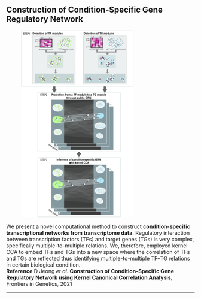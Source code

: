 <h2>Construction of Condition-Specific Gene Regulatory Network</h2>

<figure>
	<img src="../assets/img/project1_workflow.jpg" width=300>
</figure>

We present a novel computational method to construct **condition-specific transcriptional networks from transcriptome data**. Regulatory interaction between transcription factors (TFs) and target genes (TGs) is very complex, specifically multiple-to-multiple relations. We, therefore, employed kernel CCA to embed TFs and TGs into a new space where the correlation of TFs and TGs are reflected thus identifying multiple-to-multiple TF–TG relations in certain biological condition. 
<br>
**Reference**
D Jeong <i> et al.</i> <a href="https://www.frontiersin.org/articles/10.3389/fgene.2021.652623/abstract" style="text-decoration:none" hover="text_decoration:underline"><b>Construction of Condition-Specific Gene Regulatory Network using Kernel Canonical Correlation Analysis</b></font></a>, Frontiers in Genetics, 2021

---
